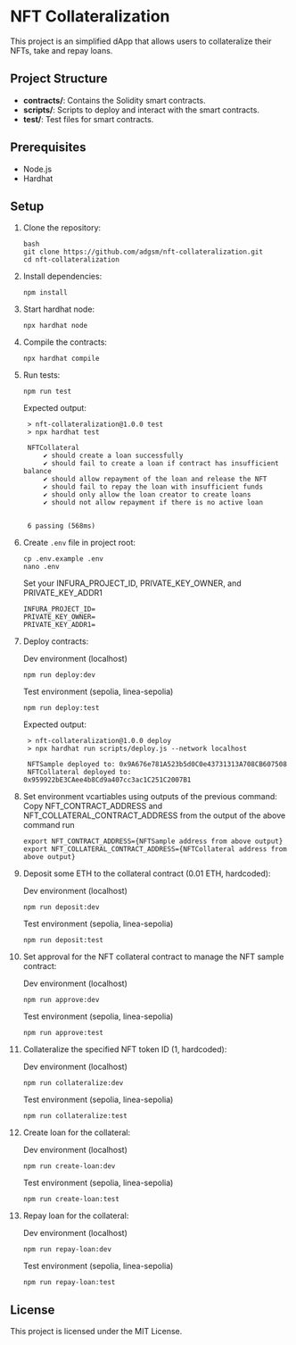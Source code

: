 # NFT Collateralization

This project is an simplified dApp that allows users to collateralize their NFTs, take and repay loans.

## Project Structure

- **contracts/**: Contains the Solidity smart contracts.
- **scripts/**: Scripts to deploy and interact with the smart contracts.
- **test/**: Test files for smart contracts.

## Prerequisites

- Node.js
- Hardhat

## Setup

1. Clone the repository:

   ```
   bash
   git clone https://github.com/adgsm/nft-collateralization.git
   cd nft-collateralization
   ```

2. Install dependencies:
    ```
    npm install
    ```

3. Start hardhat node:
    ```
    npx hardhat node
    ```

4. Compile the contracts:
    ```
    npx hardhat compile
    ```

5. Run tests:
    ```
    npm run test
    ```

    Expected output:

        > nft-collateralization@1.0.0 test
        > npx hardhat test

        NFTCollateral
            ✔ should create a loan successfully
            ✔ should fail to create a loan if contract has insufficient balance
            ✔ should allow repayment of the loan and release the NFT
            ✔ should fail to repay the loan with insufficient funds
            ✔ should only allow the loan creator to create loans
            ✔ should not allow repayment if there is no active loan


        6 passing (568ms)

6. Create ```.env``` file in project root:

    ```
    cp .env.example .env
    nano .env
    ```
    Set your INFURA_PROJECT_ID, PRIVATE_KEY_OWNER, and PRIVATE_KEY_ADDR1
    ```
    INFURA_PROJECT_ID=
    PRIVATE_KEY_OWNER=
    PRIVATE_KEY_ADDR1=
    ```

7. Deploy contracts:

    Dev environment (localhost)
    ```
    npm run deploy:dev

    ```
    Test environment (sepolia, linea-sepolia)
    ```
    npm run deploy:test

    ```
    Expected output:

        > nft-collateralization@1.0.0 deploy
        > npx hardhat run scripts/deploy.js --network localhost

        NFTSample deployed to: 0x9A676e781A523b5d0C0e43731313A708CB607508
        NFTCollateral deployed to: 0x959922bE3CAee4b8Cd9a407cc3ac1C251C2007B1

8. Set environment vcartiables using outputs of the previous command:
    Copy NFT_CONTRACT_ADDRESS and NFT_COLLATERAL_CONTRACT_ADDRESS from the output of the above command run
    ```
    export NFT_CONTRACT_ADDRESS={NFTSample address from above output}
    export NFT_COLLATERAL_CONTRACT_ADDRESS={NFTCollateral address from above output}

    ```

9. Deposit some ETH to the collateral contract (0.01 ETH, hardcoded):

    Dev environment (localhost)
    ```
    npm run deposit:dev
    ```
    Test environment (sepolia, linea-sepolia)
    ```
    npm run deposit:test
    ```

10. Set approval for the NFT collateral contract to manage the NFT sample contract:

    Dev environment (localhost)
    ```
    npm run approve:dev
    ```
    Test environment (sepolia, linea-sepolia)
    ```
    npm run approve:test
    ```

11. Collateralize the specified NFT token ID (1, hardcoded):

    Dev environment (localhost)
    ```
    npm run collateralize:dev
    ```
    Test environment (sepolia, linea-sepolia)
    ```
    npm run collateralize:test
    ```

12. Create loan for the collateral:

    Dev environment (localhost)
    ```
    npm run create-loan:dev
    ```
    Test environment (sepolia, linea-sepolia)
    ```
    npm run create-loan:test
    ```

13. Repay loan for the collateral:

    Dev environment (localhost)
    ```
    npm run repay-loan:dev
    ```
    Test environment (sepolia, linea-sepolia)
    ```
    npm run repay-loan:test
    ```

## License

This project is licensed under the MIT License.